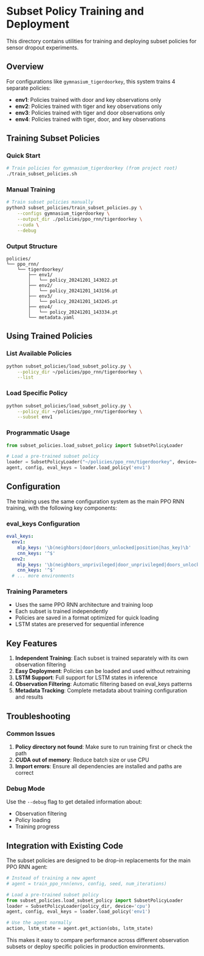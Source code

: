 # Subset Policy Training and Deployment

This directory contains utilities for training and deploying subset policies for sensor dropout experiments.

## Overview

For configurations like `gymnasium_tigerdoorkey`, this system trains 4 separate policies:

- **env1**: Policies trained with door and key observations only
- **env2**: Policies trained with tiger and key observations only  
- **env3**: Policies trained with tiger and door observations only
- **env4**: Policies trained with tiger, door, and key observations

## Training Subset Policies

### Quick Start

```bash
# Train policies for gymnasium_tigerdoorkey (from project root)
./train_subset_policies.sh
```

### Manual Training

```bash
# Train subset policies manually
python3 subset_policies/train_subset_policies.py \
    --configs gymnasium_tigerdoorkey \
    --output_dir ./policies/ppo_rnn/tigerdoorkey \
    --cuda \
    --debug
```

### Output Structure

```
policies/
└── ppo_rnn/
    └── tigerdoorkey/
        ├── env1/
        │   └── policy_20241201_143022.pt
        ├── env2/
        │   └── policy_20241201_143156.pt
        ├── env3/
        │   └── policy_20241201_143245.pt
        ├── env4/
        │   └── policy_20241201_143334.pt
        └── metadata.yaml
```

## Using Trained Policies

### List Available Policies

```bash
python subset_policies/load_subset_policy.py \
    --policy_dir ~/policies/ppo_rnn/tigerdoorkey \
    --list
```

### Load Specific Policy

```bash
python subset_policies/load_subset_policy.py \
    --policy_dir ~/policies/ppo_rnn/tigerdoorkey \
    --subset env1
```

### Programmatic Usage

```python
from subset_policies.load_subset_policy import SubsetPolicyLoader

# Load a pre-trained subset policy
loader = SubsetPolicyLoader("~/policies/ppo_rnn/tigerdoorkey", device='cpu')
agent, config, eval_keys = loader.load_policy('env1')
```

## Configuration

The training uses the same configuration system as the main PPO RNN training, with the following key components:

### eval_keys Configuration

```yaml
eval_keys:
  env1:
    mlp_keys: '\b(neighbors|door|doors_unlocked|position|has_key)\b'
    cnn_keys: '^$'
  env2:
    mlp_keys: '\b(neighbors_unprivileged|door_unprivileged|doors_unlocked|position|has_key)\b'
    cnn_keys: '^$'
  # ... more environments
```

### Training Parameters

- Uses the same PPO RNN architecture and training loop
- Each subset is trained independently
- Policies are saved in a format optimized for quick loading
- LSTM states are preserved for sequential inference

## Key Features

1. **Independent Training**: Each subset is trained separately with its own observation filtering
2. **Easy Deployment**: Policies can be loaded and used without retraining
3. **LSTM Support**: Full support for LSTM states in inference
4. **Observation Filtering**: Automatic filtering based on eval_keys patterns
5. **Metadata Tracking**: Complete metadata about training configuration and results

## Troubleshooting

### Common Issues

1. **Policy directory not found**: Make sure to run training first or check the path
2. **CUDA out of memory**: Reduce batch size or use CPU
3. **Import errors**: Ensure all dependencies are installed and paths are correct

### Debug Mode

Use the `--debug` flag to get detailed information about:
- Observation filtering
- Policy loading
- Training progress

## Integration with Existing Code

The subset policies are designed to be drop-in replacements for the main PPO RNN agent:

```python
# Instead of training a new agent
# agent = train_ppo_rnn(envs, config, seed, num_iterations)

# Load a pre-trained subset policy
from subset_policies.load_subset_policy import SubsetPolicyLoader
loader = SubsetPolicyLoader(policy_dir, device='cpu')
agent, config, eval_keys = loader.load_policy('env1')

# Use the agent normally
action, lstm_state = agent.get_action(obs, lstm_state)
```

This makes it easy to compare performance across different observation subsets or deploy specific policies in production environments. 